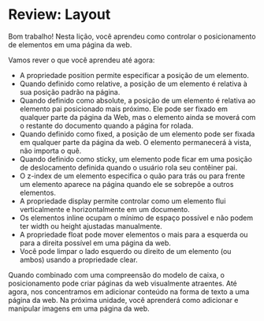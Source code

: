 # Review: Layout
Bom trabalho! Nesta lição, você aprendeu como controlar o posicionamento de elementos em uma página da web.

Vamos rever o que você aprendeu até agora:

* A propriedade position permite especificar a posição de um elemento.
* Quando definido como relative, a posição de um elemento é relativa à sua posição padrão na página.
* Quando definido como absolute, a posição de um elemento é relativa ao elemento pai posicionado mais próximo. Ele pode ser fixado em qualquer parte da página da Web, mas o elemento ainda se moverá com o restante do documento quando a página for rolada.
* Quando definido como fixed, a posição de um elemento pode ser fixada em qualquer parte da página da web. O elemento permanecerá à vista, não importa o quê.
* Quando definido como sticky, um elemento pode ficar em uma posição de deslocamento definida quando o usuário rola seu contêiner pai.
* O z-index de um elemento especifica o quão para trás ou para frente um elemento aparece na página quando ele se sobrepõe a outros elementos.
* A propriedade display permite controlar como um elemento flui verticalmente e horizontalmente em um documento.
* Os elementos inline ocupam o mínimo de espaço possível e não podem ter width ou height ajustadas manualmente.
* A propriedade float pode mover elementos o mais para a esquerda ou para a direita possível em uma página da web.
* Você pode limpar o lado esquerdo ou direito de um elemento (ou ambos) usando a propriedade clear.

Quando combinado com uma compreensão do modelo de caixa, o posicionamento pode criar páginas da web visualmente atraentes. Até agora, nos concentramos em adicionar conteúdo na forma de texto a uma página da web. Na próxima unidade, você aprenderá como adicionar e manipular imagens em uma página da web.